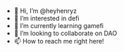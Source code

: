 - 👋 Hi, I’m @heyhenryz
- 👀 I’m interested in defi
- 🌱 I’m currently learning gamefi
- 💞️ I’m looking to collaborate on DAO
- 📫 How to reach me right here!

<!---
heyhenryz/heyhenryz is a ✨ special ✨ repository because its `README.md` (this file) appears on your GitHub profile.
You can click the Preview link to take a look at your changes.
--->

